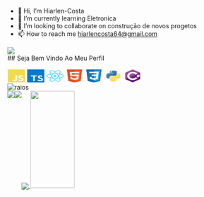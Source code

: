 - 👋 Hi, I’m Hiarlen-Costa 
- 🌱 I’m currently learning Eletronica
- 💞️ I’m looking to collaborate on construção de novos progetos 
- 📫 How to reach me hiarlencosta64@gmail.com
<div><img align="center" heigt="150" width="60" src="https://i.gifer.com/origin/90/902def1f1755c613a46c1aaabdb964f2_w200.gif"></div>
## Seja Bem Vindo Ao Meu Perfil
<div style="display: inline_block"><br>
  <img align="center" alt="Rafa-Js" height="30" width="40" src="https://raw.githubusercontent.com/devicons/devicon/master/icons/javascript/javascript-plain.svg">
  <img align="center" alt="Rafa-Ts" height="30" width="40" src="https://raw.githubusercontent.com/devicons/devicon/master/icons/typescript/typescript-plain.svg">
  <img align="center" alt="Rafa-React" height="30" width="40" src="https://raw.githubusercontent.com/devicons/devicon/master/icons/react/react-original.svg">
  <img align="center" alt="Rafa-HTML" height="30" width="40" src="https://raw.githubusercontent.com/devicons/devicon/master/icons/html5/html5-original.svg">
  <img align="center" alt="Rafa-CSS" height="30" width="40" src="https://raw.githubusercontent.com/devicons/devicon/master/icons/css3/css3-original.svg">
  <img align="center" alt="Rafa-Python" height="30" width="40" src="https://raw.githubusercontent.com/devicons/devicon/master/icons/python/python-original.svg">
  <img align="center" alt="Rafa-Csharp" height="30" width="40" src="https://raw.githubusercontent.com/devicons/devicon/master/icons/csharp/csharp-original.svg">
  
</div>

 <div>
   <img align="center" alt="raios" height="30" width="700" src="http://gifgifs.com/animations/science-body/physics/Electicity_3.gif">
 </div>
<div style="display: flex;"> 
  <a href="https://www.instagram.com/hiarlemcosta/" target="_blank"><img src="https://img.shields.io/badge/-Instagram-%23E4405F?style=for-the-badge&logo=instagram&logoColor=white" target="_blank"></a>
 	
 <div>
   <picture>
  <source
    srcset="https://github-readme-stats.vercel.app/api?username=Hiarlen-Costa&show_icons=true&theme=dark"
    media="(prefers-color-scheme: dark)"
  />
 
  <img src="https://github-readme-stats.vercel.app/api?username=Hiarlen-Costa&show_icons=true" />
</picture>
</div>
<div>
<a href="https://github.com/anuraghazra/convoychat">
  <img height=200 align="center" src="https://github-readme-stats.vercel.app/api/top-langs?username=Hiarlen-Costa&layout=compact&langs_count=8&card_width=320&theme=dark" />
</a>
<img  height="220" width="100" src="https://i.gifer.com/origin/86/86cac0842428caff0684f86968dc1f26_w200.gif"
</div>

